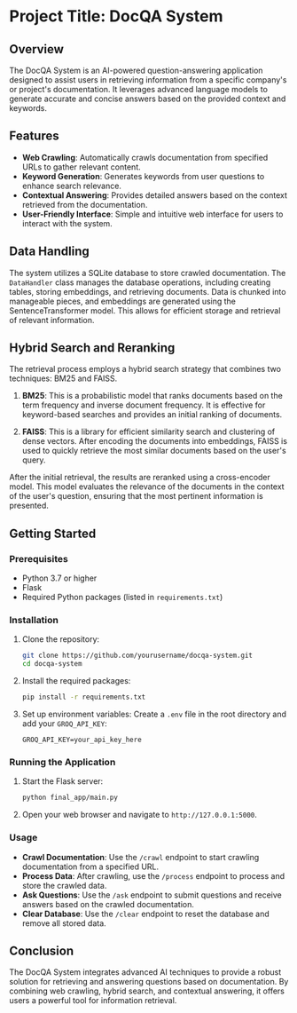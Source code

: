 # Project Title: DocQA System

## Overview
The DocQA System is an AI-powered question-answering application designed to assist users in retrieving information from a specific company's or project's documentation. It leverages advanced language models to generate accurate and concise answers based on the provided context and keywords.

## Features
- **Web Crawling**: Automatically crawls documentation from specified URLs to gather relevant content.
- **Keyword Generation**: Generates keywords from user questions to enhance search relevance.
- **Contextual Answering**: Provides detailed answers based on the context retrieved from the documentation.
- **User-Friendly Interface**: Simple and intuitive web interface for users to interact with the system.

## Data Handling
The system utilizes a SQLite database to store crawled documentation. The `DataHandler` class manages the database operations, including creating tables, storing embeddings, and retrieving documents. Data is chunked into manageable pieces, and embeddings are generated using the SentenceTransformer model. This allows for efficient storage and retrieval of relevant information.

## Hybrid Search and Reranking
The retrieval process employs a hybrid search strategy that combines two techniques: BM25 and FAISS. 

1. **BM25**: This is a probabilistic model that ranks documents based on the term frequency and inverse document frequency. It is effective for keyword-based searches and provides an initial ranking of documents.

2. **FAISS**: This is a library for efficient similarity search and clustering of dense vectors. After encoding the documents into embeddings, FAISS is used to quickly retrieve the most similar documents based on the user's query.

After the initial retrieval, the results are reranked using a cross-encoder model. This model evaluates the relevance of the documents in the context of the user's question, ensuring that the most pertinent information is presented.

## Getting Started

### Prerequisites
- Python 3.7 or higher
- Flask
- Required Python packages (listed in `requirements.txt`)

### Installation
1. Clone the repository:
   ```bash
   git clone https://github.com/yourusername/docqa-system.git
   cd docqa-system
   ```

2. Install the required packages:
   ```bash
   pip install -r requirements.txt
   ```

3. Set up environment variables:
   Create a `.env` file in the root directory and add your `GROQ_API_KEY`:
   ```
   GROQ_API_KEY=your_api_key_here
   ```

### Running the Application
1. Start the Flask server:
   ```bash
   python final_app/main.py
   ```

2. Open your web browser and navigate to `http://127.0.0.1:5000`.

### Usage
- **Crawl Documentation**: Use the `/crawl` endpoint to start crawling documentation from a specified URL.
- **Process Data**: After crawling, use the `/process` endpoint to process and store the crawled data.
- **Ask Questions**: Use the `/ask` endpoint to submit questions and receive answers based on the crawled documentation.
- **Clear Database**: Use the `/clear` endpoint to reset the database and remove all stored data.

## Conclusion
The DocQA System integrates advanced AI techniques to provide a robust solution for retrieving and answering questions based on documentation. By combining web crawling, hybrid search, and contextual answering, it offers users a powerful tool for information retrieval.



